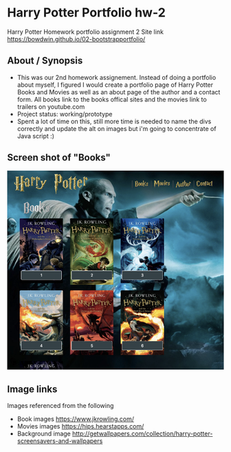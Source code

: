 # Harry Potter Portfolio hw-2

Harry Potter Homework portfolio assignment 2
Site link https://bowdwin.github.io/02-bootstrapportfolio/
## About / Synopsis

* This was our 2nd homework assignement.  Instead of doing a portfolio about myself,  I figured I would create a portfolio page of Harry Potter Books and Movies as well as an about page of the author and a contact form.  All books link to the books offical sites and the movies link to trailers on youtube.com
* Project status: working/prototype
* Spent a lot of time on this, still more time is needed to name the divs correctly and update the alt on images but i'm going to concentrate of Java script :)

## Screen shot of "Books"

![](images/books.png)

## Image links
Images referenced from the following 
* Book images https://www.jkrowling.com/
* Movies images https://hips.hearstapps.com/
* Background image http://getwallpapers.com/collection/harry-potter-screensavers-and-wallpapers

